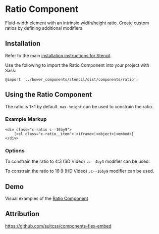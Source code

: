 # Ratio Component

Fluid-width element with an intrinsic width/height ratio. Create custom ratios by defining additional modifiers.


## Installation

Refer to the main [installation instructions for Stencil](https://github.com/mobify/stencil#installation).

Use the following to import the Ratio Component into your project with Sass:

```
@import '../bower_components/stencil/dist/components/ratio';
```

## Using the Ratio Component

The ratio is 1×1 by default. `max-height` can be used to constrain the ratio.

### Example Markup

```
<div class="c-ratio c--16by9">
    [<el class="c-ratio__item">|<iframe>|<object>|<embed>]
</div>
```

### Options

To constrain the ratio to 4:3 (SD Video) `.c--4by3` modifier can be used.

To constrain the ratio to 16:9 (HD Video) `.c--16by9` modifier can be used.


## Demo

Visual examples of the [Ratio Component](https://mobify.github.io/stencil/visual/components/ratio/index.html)

## Attribution

https://github.com/suitcss/components-flex-embed
